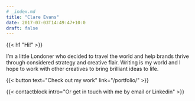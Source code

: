 ```yaml
---
# _index.md
title: "Clare Evans"
date: 2017-07-03T14:49:47+10:0
draft: false
---
```

{{< h1 "Hi!" >}}

I’m a little Londoner who decided to travel the world and help brands thrive
through considered strategy and creative flair. Writing is my world and I hope
to work with other creatives to bring brilliant ideas to life.

{{< button text="Check out my work" link="/portfolio/" >}}

{{< contactblock intro="Or get in touch with me by email or Linkedin" >}}
